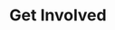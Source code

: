 ---
layout: default
title: "Get Involved"
description: "Empowering communities through transparent access to public information"
---